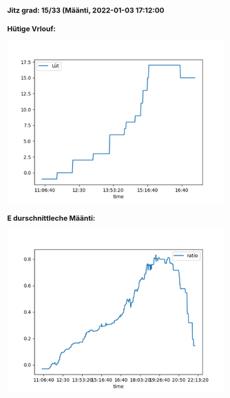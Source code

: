 ### Jitz grad: 15/33 (Määnti, 2022-01-03 17:12:00

### Hütige Vrlouf:
![Graph](Today.png)

### E durschnittleche Määnti:
![Graph](Määnti.png)